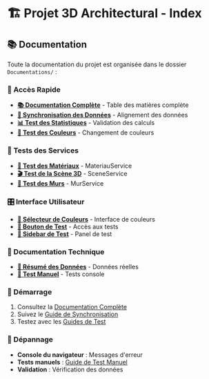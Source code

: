# 🏗️ Projet 3D Architectural - Index

## 📚 Documentation

Toute la documentation du projet est organisée dans le dossier `Documentations/` :

### 🚀 Accès Rapide
- **[📚 Documentation Complète](./Documentations/README.md)** - Table des matières complète
- **[🔄 Synchronisation des Données](./Documentations/GUIDE-SYNCHRONISATION.md)** - Alignement des données
- **[📊 Test des Statistiques](./Documentations/TEST-STATISTIQUES-CORRECTES.md)** - Validation des calculs
- **[🎨 Test des Couleurs](./Documentations/TEST-COULEURS-INTERACTIVES.md)** - Changement de couleurs

### 🧪 Tests des Services
- **[🎨 Test des Matériaux](./Documentations/GUIDE-TEST-MATERIAUX.md)** - MateriauService
- **[🎬 Test de la Scène 3D](./Documentations/GUIDE-TEST-SCENE.md)** - SceneService
- **[🧱 Test des Murs](./Documentations/GUIDE-TEST-MURS.md)** - MurService

### 🎛️ Interface Utilisateur
- **[🎨 Sélecteur de Couleurs](./Documentations/GUIDE-SELECTEUR-COULEURS.md)** - Interface de couleurs
- **[🧪 Bouton de Test](./Documentations/GUIDE-BOUTON-TEST.md)** - Accès aux tests
- **[📱 Sidebar de Test](./Documentations/GUIDE-SIDEBAR-TEST.md)** - Panel de test

### 📖 Documentation Technique
- **[📝 Résumé des Données](./Documentations/RESUME-DONNEES-REELLES.md)** - Données réelles
- **[🔧 Test Manuel](./Documentations/exemple-test-manuel.md)** - Tests console


### 🚀 Démarrage
1. Consultez la [Documentation Complète](./Documentations/README.md)
2. Suivez le [Guide de Synchronisation](./Documentations/GUIDE-SYNCHRONISATION.md)
3. Testez avec les [Guides de Test](./Documentations/)

### 🔧 Dépannage
- **Console du navigateur** : Messages d'erreur
- **Tests manuels** : [Guide de Test Manuel](./Documentations/exemple-test-manuel.md)
- **Validation** : Vérification des données
